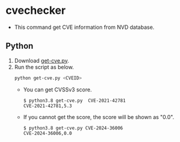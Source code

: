 # cvechecker
- This command get CVE information from NVD database. 

## Python
1. Download [get-cve.py](python/get-cve.py).
1. Run the script as below.
   ```sh
   python get-cve.py <CVEID>
   ```
   - You can get CVSSv3 score.
     ```
     $ python3.8 get-cve.py  CVE-2021-42781
     CVE-2021-42781,5.3
     ```
   - If you cannot get the score, the score will be shown as "0.0".
     ```
     $ python3.8 get-cve.py CVE-2024-36006
     CVE-2024-36006,0.0
     ```
